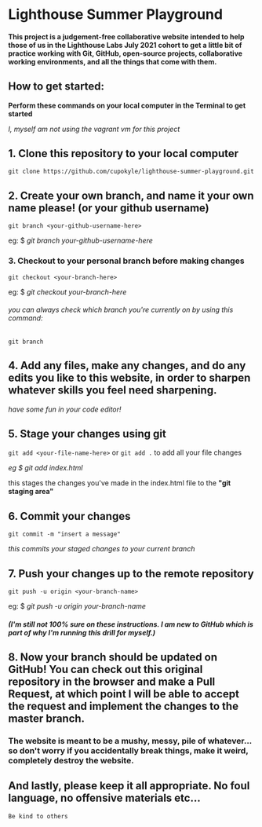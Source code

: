 # Lighthouse Summer Playground

#### This project is a judgement-free collaborative website intended to help those of us in the Lighthouse Labs July 2021 cohort to get a little bit of practice working with Git, GitHub, open-source projects, collaborative working environments, and all the things that come with them.

## How to get started:

**Perform these commands on your local computer in the Terminal to get started**

_I, myself am not using the vagrant vm for this project_

## 1. Clone this repository to your local computer

`git clone https://github.com/cupokyle/lighthouse-summer-playground.git`

## 2. Create your own branch, and name it your own name please! (or your github username)

`git branch <your-github-username-here>`

eg: $ _git branch your-github-username-here_

### 3. Checkout to your personal branch before making changes

`git checkout <your-branch-here>`

eg: $ _git checkout your-branch-here_

###### you can always check which branch you're currently on by using this command:

`git branch`

## 4. Add any files, make any changes, and do any edits you like to this website, in order to sharpen whatever skills you feel need sharpening.

_have some fun in your code editor!_

## 5. Stage your changes using git

`git add <your-file-name-here>` or `git add .` to add all your file changes

_eg $ git add index.html_

this stages the changes you've made in the index.html file to the **"git staging area"**

## 6. Commit your changes

`git commit -m "insert a message"`

_this commits your staged changes to your current branch_

## 7. Push your changes up to the remote repository

`git push -u origin <your-branch-name>`

eg: $ _git push -u origin your-branch-name_

##### (I'm still not 100% sure on these instructions. I am new to GitHub which is part of why I'm running this drill for myself.)

## 8. Now your branch should be updated on GitHub! You can check out this original repository in the browser and make a Pull Request, at which point I will be able to accept the request and implement the changes to the master branch.

### The website is meant to be a mushy, messy, pile of whatever... so don't worry if you accidentally break things, make it weird, completely destroy the website.

## And lastly, please keep it all appropriate. No foul language, no offensive materials etc...

`Be kind to others`
